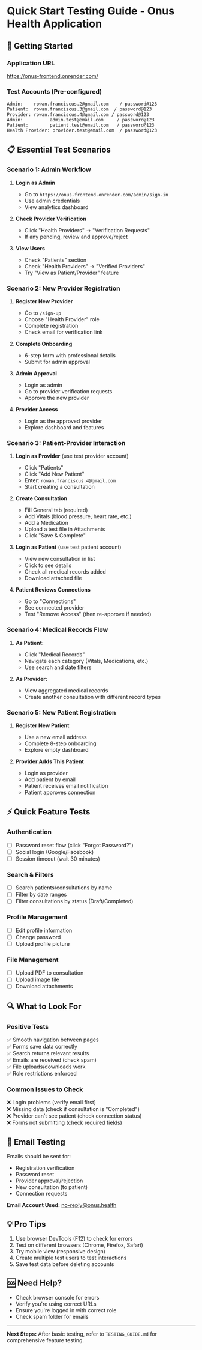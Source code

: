 # Quick Start Testing Guide - Onus Health Application

## 🚀 Getting Started

### Application URL
https://onus-frontend.onrender.com/

### Test Accounts (Pre-configured)
```
Admin:    rowan.franciscus.2@gmail.com    / password@123
Patient:  rowan.franciscus.3@gmail.com  / password@123
Provider: rowan.franciscus.4@gmail.com / password@123
Admin:          admin.test@email.com     / password@123
Patient:        patient.test@email.com   / password@123
Health Provider: provider.test@email.com  / password@123
```

## 📋 Essential Test Scenarios

### Scenario 1: Admin Workflow
1. **Login as Admin**
   - Go to `https://onus-frontend.onrender.com/admin/sign-in`
   - Use admin credentials
   - View analytics dashboard

2. **Check Provider Verification** 
   - Click "Health Providers" → "Verification Requests"
   - If any pending, review and approve/reject

3. **View Users**
   - Check "Patients" section
   - Check "Health Providers" → "Verified Providers"
   - Try "View as Patient/Provider" feature

### Scenario 2: New Provider Registration
1. **Register New Provider**
   - Go to `/sign-up`
   - Choose "Health Provider" role
   - Complete registration
   - Check email for verification link

2. **Complete Onboarding**
   - 6-step form with professional details
   - Submit for admin approval

3. **Admin Approval**
   - Login as admin
   - Go to provider verification requests
   - Approve the new provider

4. **Provider Access**
   - Login as the approved provider
   - Explore dashboard and features

### Scenario 3: Patient-Provider Interaction
1. **Login as Provider** (use test provider account)
   - Click "Patients"
   - Click "Add New Patient"
   - Enter: `rowan.franciscus.4@gmail.com`
   - Start creating a consultation

2. **Create Consultation**
   - Fill General tab (required)
   - Add Vitals (blood pressure, heart rate, etc.)
   - Add a Medication
   - Upload a test file in Attachments
   - Click "Save & Complete"

3. **Login as Patient** (use test patient account)
   - View new consultation in list
   - Click to see details
   - Check all medical records added
   - Download attached file

4. **Patient Reviews Connections**
   - Go to "Connections"
   - See connected provider
   - Test "Remove Access" (then re-approve if needed)

### Scenario 4: Medical Records Flow
1. **As Patient:**
   - Click "Medical Records"
   - Navigate each category (Vitals, Medications, etc.)
   - Use search and date filters

2. **As Provider:**
   - View aggregated medical records
   - Create another consultation with different record types

### Scenario 5: New Patient Registration
1. **Register New Patient**
   - Use a new email address
   - Complete 8-step onboarding
   - Explore empty dashboard

2. **Provider Adds This Patient**
   - Login as provider
   - Add patient by email
   - Patient receives email notification
   - Patient approves connection

## ⚡ Quick Feature Tests

### Authentication
- [ ] Password reset flow (click "Forgot Password?")
- [ ] Social login (Google/Facebook)
- [ ] Session timeout (wait 30 minutes)

### Search & Filters
- [ ] Search patients/consultations by name
- [ ] Filter by date ranges
- [ ] Filter consultations by status (Draft/Completed)

### Profile Management
- [ ] Edit profile information
- [ ] Change password
- [ ] Upload profile picture

### File Management
- [ ] Upload PDF to consultation
- [ ] Upload image file
- [ ] Download attachments

## 🔍 What to Look For

### Positive Tests
✅ Smooth navigation between pages  
✅ Forms save data correctly  
✅ Search returns relevant results  
✅ Emails are received (check spam)  
✅ File uploads/downloads work  
✅ Role restrictions enforced  

### Common Issues to Check
❌ Login problems (verify email first)  
❌ Missing data (check if consultation is "Completed")  
❌ Provider can't see patient (check connection status)  
❌ Forms not submitting (check required fields)  

## 📧 Email Testing
Emails should be sent for:
- Registration verification
- Password reset
- Provider approval/rejection  
- New consultation (to patient)
- Connection requests

**Email Account Used:** no-reply@onus.health

## 💡 Pro Tips
1. Use browser DevTools (F12) to check for errors
2. Test on different browsers (Chrome, Firefox, Safari)
3. Try mobile view (responsive design)
4. Create multiple test users to test interactions
5. Save test data before deleting accounts

## 🆘 Need Help?
- Check browser console for errors
- Verify you're using correct URLs
- Ensure you're logged in with correct role
- Check spam folder for emails

---

**Next Steps:** After basic testing, refer to `TESTING_GUIDE.md` for comprehensive feature testing. 